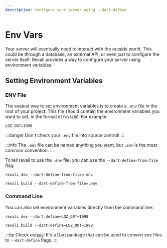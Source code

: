 ```yaml
---
description: Configure your server using --dart-define
---
```


# Env Vars

Your server will eventually need to interact with the outside world. This could be through a database, an external API, or even just to configure the server itself. Revali provides a way to configure your server using environment variables.

## Setting Environment Variables

### ENV File

The easiest way to set environment variables is to create a `.env` file in the root of your project. This file should contain the environment variables you want to set, in the format `KEY=VALUE`. For example:

```env
LOZ_OOT=1998
```

:::danger
Don't check your `.env` file into source control!
:::

:::info
The `.env` file can be named anything you want, but `.env` is the most common convention.
:::

To tell revali to use the `.env` file, you can use the `--dart-define-from-file` flag:

```shell
revali dev --dart-define-from-file=.env

revali build --dart-define-from-file=.env
```

### Command Line

You can also set environment variables directly from the command line:

```shell
revali dev --dart-define=LOZ_OOT=1998

revali build --dart-define=LOZ_OOT=1998
```

:::tip
Check out[`pnv`][pnv]! It's a Dart package that can be used to convert env files to `--dart-define` flags.
:::

[pnv]: https://pub.dev/packages/pnv
